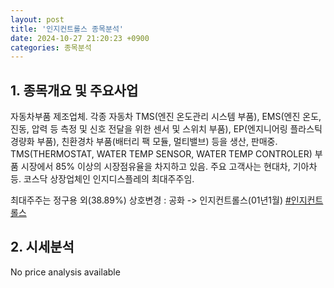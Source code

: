 ```yaml
---
layout: post
title: '인지컨트롤스 종목분석'
date: 2024-10-27 21:20:23 +0900
categories: 종목분석
---
```


## 1. 종목개요 및 주요사업

자동차부품 제조업체. 각종 자동차 TMS(엔진 온도관리 시스템 부품), EMS(엔진 온도, 진동, 압력 등 측정 및 신호 전달을 위한 센서 및 스위치 부품), EP(엔지니어링 플라스틱 경량화 부품), 친환경차 부품(배터리 팩 모듈, 멀티밸브) 등을 생산, 판매중. TMS(THERMOSTAT, WATER TEMP SENSOR, WATER TEMP CONTROLER) 부품 시장에서 85% 이상의 시장점유율을 차지하고 있음. 주요 고객사는 현대차, 기아차 등. 코스닥 상장업체인 인지디스플레의 최대주주임. 

최대주주는 정구용 외(38.89%) 상호변경 : 공화 -> 인지컨트롤스(01년1월)
[#인지컨트롤스](#)

## 2. 시세분석

No price analysis available
